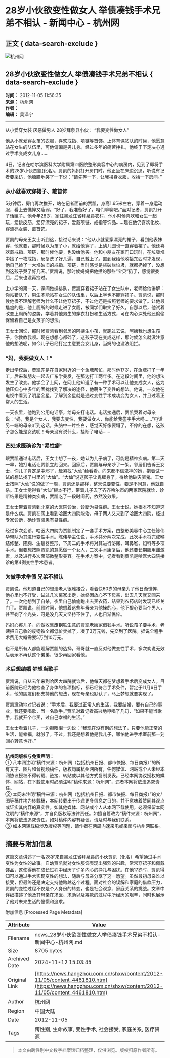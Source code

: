 # 28岁小伙欲变性做女人 举债凑钱手术兄弟不相认 - 新闻中心 - 杭州网

## 正文 { data-search-exclude }


![杭州网](../../../images/attachement/gif/site2/20110704/b8ac6f87bfff0f7bae5e0b.gif)

## 28岁小伙欲变性做女人 举债凑钱手术兄弟不相认 { data-search-exclude }

**时间：** 2012-11-05 11:56:35  
**来源：** [杭州网](http://www.hangzhou.com.cn)  
**作者：**  
**编辑：** 吴泽宇  

---

从小爱穿女装 厌恶做男人 28岁拜泉县小伙： “我要变性做女人”  

他从小就爱穿女孩的衣服，喜欢戒指、项链等首饰。上体育课站队的时候，他愿意站在女生的队伍里，可他偏偏是男儿身。经过多年的痛苦挣扎，他终于下定决心通过手术变成女儿身……

4日，记者在哈尔滨医科大学附属第四医院整形美容中心的病房内，见到了即将手术的28岁小伙贾凯(化名)。贾凯的妈妈打开房门时，他正坐在床边沉思，听说有记者要采访，他腼腆地笑了一下说：“请先等一下，让我换身衣服，收拾一下房间。”

### 从小就喜欢穿裙子、戴首饰

5分钟后，房门再次推开，站在记者面前的贾凯，身高1.65米左右，穿着一身运动服，看上去憔悴又瘦弱。“好了，我准备好了，咱们聊聊吧。”面对记者，贾凯打开了话匣子。他今年28岁，家住黑龙江省拜泉县农村，他小时候喜欢和女生一起玩，爱跳皮筋，爱穿漂亮的裙子，爱戴项链、戒指等饰品……现在他仍喜欢化妆、穿漂亮女装、戴首饰。

贾凯的母亲王女士听到这，接过话来说：“他从小就爱穿漂亮的裙子，看到他表妹穿，他就要，那时候以为孩子小，就给他穿了，上幼儿园也一直穿着裙子。他还喜欢戴戒指、项链，那时候他要，也没给他买。他和小朋友在家门口玩时，在垃圾堆中捡了一枚戒指，反复洗了好几遍，自己戴上了。直到我给他收拾东西时才发现，他自己捡了一大堆破旧的戒指、项链，当时感觉是些破烂垃圾，就都扔掉了，没想到这孩子哭了好几天。”贾凯说，那时候妈妈把他攒的那些“宝贝”扔了，感觉很委屈，后来也没再捡过。

上小学的第一天，课间做操排队，贾凯穿着裙子站在了女生队中，老师给他讲解：你站错队了，男生不能站在女生的队伍里，以后上学也不能穿裙子。贾凯说，那时候他很不理解老师为什么不让他穿裙子，不过他还是按照老师的要求做了。让他最尴尬的是，他上厕所的时候走进了女厕，被同学们取笑了好久，自那以后，他试着改变上厕所的姿势，学着其他男生的穿衣打扮和生活方式，可在内心深处他还偷偷保留着自己是女孩子的想法。

王女士回忆，那时候贾凯看到邻居的阿姨生小孩，就跑过去说，阿姨我也想生孩子，你教教我呗。现在想想心都碎了，这孩子现在变成这样，那时候怎么就没注意他的想法呢，如今儿子已经打定主意要变女儿身，当妈的也没法阻拦。

### “妈，我要做女人！”

走出学校后，贾凯先是在自家附近的一个鱼塘帮忙，那时他17岁，在鱼塘打了一年工，后来和朋友一起去广东学美发，在那边打工两年多。在这段时间里，他的想法发生了改变。他学会了上网，在网上他知道了有一种手术可以让他变成女人，这为他压抑心中多年的困扰找到了解决的途径，他萌生了变性的想法。他说，一次他在电视中看到了明星金星，了解到金星就是通过变性手术成功变为女人，并且过着正常人的生活。

一天夜里，他跑到公用电话亭，给母亲打电话。电话接通后，贾凯哭着对母亲说：“妈，我是个女人，我要去变性，我要做女人，你能给我签字手术吗……”电话另一端的母亲听到这话，头脑中一片空白，感觉天好像要塌了，不停的在想，这孩子怎么能是女孩呢！母亲没有说什么，挂断了电话……

### 四处求医确诊为“易性癖”

跟贾凯通过电话后，王女士想了一夜，她认为儿子病了，可能是精神疾病。第二天一早，她打电话让贾凯立刻回来。回家后，贾凯与母亲吵了一架。邻居们告诉王女士，你儿子肯定是中邪了，赶紧找“大仙”给看看。向来都不信鬼神的她，抱着试一试的想法找了村里的“大仙”。“大仙”说这孩子让鬼缠身了，得给他破灾驱鬼。王女士按照“大仙”说的做了一周，贾凯还是那样，整天说要变性，要是不同意，他就自杀。王女士觉得看“大仙”根本不行，带着儿子去了齐齐哈尔市的两家医院就诊，诊断结果是精神类疾病，贾凯吃了一段时间药，依然没效果。

王女士带着贾凯到北京的大医院诊治，诊断为易性癖。王女士说，她根本不知道这是什么病。贾凯在网上看到哈医大四院能治，母子两人又来到了哈医大四院，经过专家诊断，确诊贾凯患有易性癖。

经过多次会诊，哈医大四院为贾凯制定了一套手术方案，由整形美容中心主任陈伟华带队为其进行变性手术。陈伟华主任说，手术共分两次完成，此次手术将完成喉结修整、隆胸、生殖器整形，下周二的手术将对其进行泌尿、耳鼻喉、妇科等多项手术。但要想按照贾凯的意愿做一个女人，二次手术康复后，他还要长期服用雌激素，以及进行多次面部微整形美容。在手术方案中，记者看到贾凯是哈医大四院接诊的第4例变性手术患者。

### 为做手术举债 兄弟不相认

贾凯说，他知道自己的想法老人很难接受，看着快60岁的母亲为了他日渐憔悴，他心里也不好受，试过几次离家出走，始终因放心不下母亲，出去几天就又回来了。一次他想到了自杀，夜里自己偷偷跑出去买农药，结果到农药店时发现已经关门了。贾凯说，前段时间，他想着这些年母亲为他操的心，他下狠心要当个男人，甚至剃了个光头，可是没几天又坚持不住了，人也日渐憔悴。

妈妈心疼儿子，向做收售废钢铁生意的贾凯老姨家借钱手术。听说孩子要手术，老姨把自己收的废钢铁全都低价卖掉了，凑了3万元钱，先交到了医院。据说全程手术费用大概需要5万到10万元。

也不是所有人都能理解贾凯的选择，哥哥就一直反对他做变性手术，多次劝说无效后表示不再认这个弟弟，很少再回家看他。

### 术后想结婚 梦想当歌手

贾凯说，自从去年来到哈医大四院就诊后，他每天都在梦想着手术后变成女人。目前医院已经为他检查了身体的各项指标，都已经符合手术条件，暂定于11月6日手术，他的朋友们都支持他的想法，现在母亲也默认了，马上梦想就要实现了。

贾凯激动地对记者说：“手术后，我要过正常人的生活，我要结婚，要有自己的事业，我还要唱歌，当一名歌手。”贾凯对着记者高兴地哼唱了几句，“如果不能当歌手，我就开个仓买，过自己幸福的生活。”

王女士看着儿子，一边擦眼泪一边说：“我现在没有别的想法了，只要他能正常的生活，能幸福，就够了。不过，我还是想着他是我儿子，哪怕他进手术室前那一刻回心转意也好。”

---

**杭州网版权与免责声明：**  
① 凡本网注明“稿件来源：杭州网（包括杭州日报、都市快报、每日商报）”的所有文字、图片和音视频稿件，版权均属杭州网所有，任何媒体、网站或个人未经本网协议授权不得转载、链接、转贴或以其他方式复制发表。已经本网协议授权的媒体、网站，在下载使用时必须注明“稿件来源：杭州网”，违者本网将依法追究责任。  
② 本网未注明“稿件来源：杭州网（包括杭州日报、都市快报、每日商报）”的文/图等稿件均为转载稿，本网转载出于传递更多信息之目的，并不意味着赞同其观点或证实其内容的真实性。如其他媒体、网站或个人从本网下载使用，必须保留本网注明的“稿件来源”，并自负版权等法律责任。如擅自篡改为“稿件来源：杭州网”，本网将依法追究责任。如对稿件内容有疑议，请及时与我们联系。  
③ 如本网转载稿涉及版权等问题，请作者在两周内速来电或来函与杭州网联系。

## 摘要与附加信息

<!-- tcd_abstract -->
这篇文章讲述了一名28岁来自黑龙江省拜泉县的小伙贾凯（化名）希望通过手术变性为女性的故事。自幼贾凯就对女性服饰表现出强烈的兴趣，常常穿裙子和佩戴饰品，这使得他在成长过程中经历了许多内心的挣扎与困扰。在他17岁时，贾凯得知可以通过手术实现变性的想法，随后与母亲分享了这一愿望。虽然最初母亲难以接受，但最终还是决定支持他跨越这个过程。面对社会的误解和家庭的借款压力，贾凯的变性过程不仅是个人身份的转变，也是社会观念、家庭关系的挑战。文章中详细描述了他及其母亲在求医、求助以及筹款的过程中所经历的艰辛，同时也展示了他对未来生活的憧憬和追求。
<!-- tcd_abstract_end -->

附加信息 [Processed Page Metadata]

| Attribute       | Value                                  |
|-----------------|----------------------------------------|
| Filename        | news_28岁小伙欲变性做女人举债凑钱手术兄弟不相认-新闻中心-杭州网.md                             |
| Size            | 8705 bytes                           |
| Archived Date   | 2024-11-12 15:03:45                             |
| Original Link   | [https://news.hangzhou.com.cn/shxw/content/2012-11/05/content_4461810.htm](https://news.hangzhou.com.cn/shxw/content/2012-11/05/content_4461810.htm)                       |
| Author          | 杭州网                               |
| Region          | 中国大陆                               |
| Date            | 2012-11-05                                 |
| Tags            | 跨性别, 生命故事, 变性手术, 社会接受, 家庭关系, 医疗资源                                 |
>
> 本文由跨性别中文数字档案馆归档整理，仅供浏览。版权归原作者所有。
>